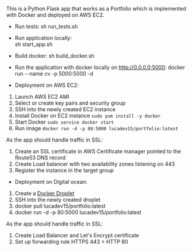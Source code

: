  This is a Python Flask app that works as a Portfolio which is implemented with Docker and deployed on AWS EC2.

-   Run tests:
     sh run_tests.sh

-   Run application locally:  
     sh start_app.sh

-   Build docker:
     sh build_docker.sh

-   Run the application with docker locally on <http://0.0.0.0:5000>:
     docker run --name cv -p 5000:5000 -d <imageid>

-   Deployment on AWS EC2:

1.  Launch AWS EC2 AMI
2.  Select or create key pairs and security group
3.  SSH into the newly created EC2 instance
4.  Install Docker on EC2 instance `sudo yum install -y docker`
5.  Start Docker `sudo service docker start`
6.  Run image `docker run -d -p 80:5000 lucadev15/portfolio:latest`

As the app should handle traffic in SSL:

1. Create an SSL certificate in AWS Certificate manager pointed to the Route53 DNS record
2. Create Load balancer with two availability zones listening on 443
3. Register the instance in the target group

- Deployment on Digital ocean:
1. Create a [Docker Droplet](https://marketplace.digitalocean.com/apps/docker)
2. SSH into the newly created droplet
3. docker pull lucadev15/portfolio:latest
4. docker run -d -p 80:5000 lucadev15/portfolio:latest

As the app should handle traffic in SSL:

1. Create Load Balancer and Let's Encrypt certificate
2. Set up forwarding rule HTTPS 443 > HTTP 80
